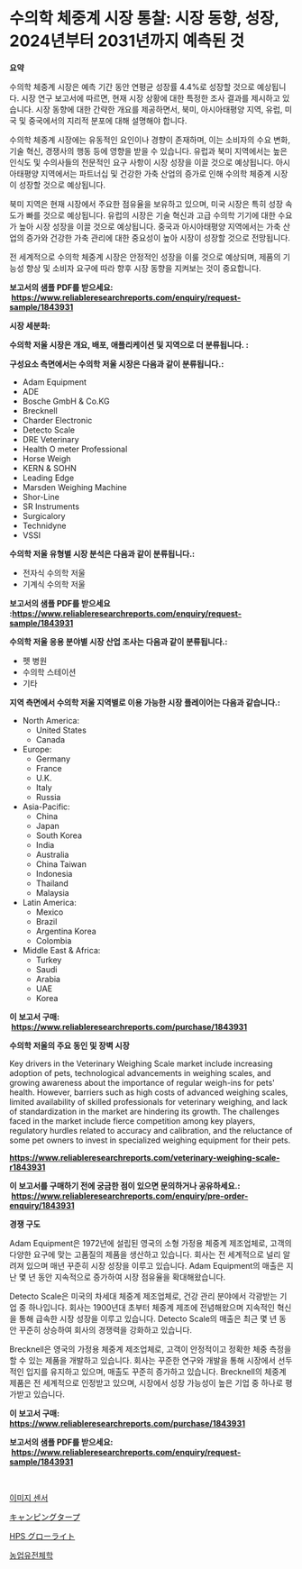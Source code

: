 <p><h1>수의학 체중계 시장 통찰: 시장 동향, 성장, 2024년부터 2031년까지 예측된 것</h1></p><p><strong>요약</strong></p>
<p><p>수의학 체중계 시장은 예측 기간 동안 연평균 성장률 4.4%로 성장할 것으로 예상됩니다. 시장 연구 보고서에 따르면, 현재 시장 상황에 대한 특정한 조사 결과를 제시하고 있습니다. 시장 동향에 대한 간략한 개요를 제공하면서, 북미, 아시아태평양 지역, 유럽, 미국 및 중국에서의 지리적 분포에 대해 설명해야 합니다.</p><p>수의학 체중계 시장에는 유동적인 요인이나 경향이 존재하며, 이는 소비자의 수요 변화, 기술 혁신, 경쟁사의 행동 등에 영향을 받을 수 있습니다. 유럽과 북미 지역에서는 높은 인식도 및 수의사들의 전문적인 요구 사항이 시장 성장을 이끌 것으로 예상됩니다. 아시아태평양 지역에서는 파트너십 및 건강한 가축 산업의 증가로 인해 수의학 체중계 시장이 성장할 것으로 예상됩니다.</p><p>북미 지역은 현재 시장에서 주요한 점유율을 보유하고 있으며, 미국 시장은 특히 성장 속도가 빠를 것으로 예상됩니다. 유럽의 시장은 기술 혁신과 고급 수의학 기기에 대한 수요가 높아 시장 성장을 이끌 것으로 예상됩니다. 중국과 아시아태평양 지역에서는 가축 산업의 증가와 건강한 가축 관리에 대한 중요성이 높아 시장이 성장할 것으로 전망됩니다. </p><p>전 세계적으로 수의학 체중계 시장은 안정적인 성장을 이룰 것으로 예상되며, 제품의 기능성 향상 및 소비자 요구에 따라 향후 시장 동향을 지켜보는 것이 중요합니다.</p></p>
<p><strong>보고서의 샘플 PDF를 받으세요: &nbsp;<a href="https://www.reliableresearchreports.com/enquiry/request-sample/1843931">https://www.reliableresearchreports.com/enquiry/request-sample/1843931</a></strong></p>
<p><strong>시장 세분화:</strong></p>
<p><strong> 수의학 저울 시장은 개요, 배포, 애플리케이션 및 지역으로 더 분류됩니다. :</strong></p>
<p><strong>구성요소 측면에서는 수의학 저울 시장은 다음과 같이 분류됩니다.:</strong></p>
<p><ul><li>Adam Equipment</li><li>ADE</li><li>Bosche GmbH & Co.KG</li><li>Brecknell</li><li>Charder Electronic</li><li>Detecto Scale</li><li>DRE Veterinary</li><li>Health O meter Professional</li><li>Horse Weigh</li><li>KERN & SOHN</li><li>Leading Edge</li><li>Marsden Weighing Machine</li><li>Shor-Line</li><li>SR Instruments</li><li>Surgicalory</li><li>Technidyne</li><li>VSSI</li></ul></p>
<p><strong> 수의학 저울 유형별 시장 분석은 다음과 같이 분류됩니다.:</strong></p>
<p><ul><li>전자식 수의학 저울</li><li>기계식 수의학 저울</li></ul></p>
<p><strong>보고서의 샘플 PDF를 받으세요 :<a href="https://www.reliableresearchreports.com/enquiry/request-sample/1843931">https://www.reliableresearchreports.com/enquiry/request-sample/1843931</a></strong></p>
<p><strong> 수의학 저울 응용 분야별 시장 산업 조사는 다음과 같이 분류됩니다.:</strong></p>
<p><ul><li>펫 병원</li><li>수의학 스테이션</li><li>기타</li></ul></p>
<p><strong>지역 측면에서 수의학 저울 지역별로 이용 가능한 시장 플레이어는 다음과 같습니다.:</strong></p>
<p><ul>
    <li>
        North America:
        <ul>
            <li>United States</li>
            <li>Canada</li>
        </ul>
    </li>
    <li>
        Europe:
        <ul>
            <li>Germany</li>
            <li>France</li>
            <li>U.K.</li>
            <li>Italy</li>
            <li>Russia</li>
        </ul>
    </li>
    <li>
        Asia-Pacific:
        <ul>
            <li>China</li>
            <li>Japan</li>
            <li>South Korea</li>
            <li>India</li>
            <li>Australia</li>
            <li>China Taiwan</li>
            <li>Indonesia</li>
            <li>Thailand</li>
            <li>Malaysia</li>
        </ul>
    </li>
    <li>
        Latin America:
        <ul>
            <li>Mexico</li>
            <li>Brazil</li>
            <li>Argentina Korea</li>
            <li>Colombia</li>
        </ul>
    </li>
    <li>
        Middle East & Africa:
        <ul>
            <li>Turkey</li>
            <li>Saudi</li>
            <li>Arabia</li>
            <li>UAE</li>
            <li>Korea</li>
        </ul>
    </li>
    </ul></p>
<p><strong>이 보고서 구매: &nbsp;<a href="https://www.reliableresearchreports.com/purchase/1843931">https://www.reliableresearchreports.com/purchase/1843931</a></strong></p>
<p><strong>수의학 저울의 주요 동인 및 장벽 시장</strong></p>
<p><p>Key drivers in the Veterinary Weighing Scale market include increasing adoption of pets, technological advancements in weighing scales, and growing awareness about the importance of regular weigh-ins for pets' health. However, barriers such as high costs of advanced weighing scales, limited availability of skilled professionals for veterinary weighing, and lack of standardization in the market are hindering its growth. The challenges faced in the market include fierce competition among key players, regulatory hurdles related to accuracy and calibration, and the reluctance of some pet owners to invest in specialized weighing equipment for their pets.</p></p>
<p><strong><a href="https://www.reliableresearchreports.com/veterinary-weighing-scale-r1843931">https://www.reliableresearchreports.com/veterinary-weighing-scale-r1843931</a></strong></p>
<p><strong>이 보고서를 구매하기 전에 궁금한 점이 있으면 문의하거나 공유하세요.: &nbsp;<a href="https://www.reliableresearchreports.com/enquiry/pre-order-enquiry/1843931">https://www.reliableresearchreports.com/enquiry/pre-order-enquiry/1843931</a></strong></p>
<p><strong>경쟁 구도</strong></p>
<p><p>Adam Equipment은 1972년에 설립된 영국의 소형 가정용 체중계 제조업체로, 고객의 다양한 요구에 맞는 고품질의 제품을 생산하고 있습니다. 회사는 전 세계적으로 널리 알려져 있으며 매년 꾸준히 시장 성장을 이루고 있습니다. Adam Equipment의 매출은 지난 몇 년 동안 지속적으로 증가하여 시장 점유율을 확대해왔습니다.</p><p>Detecto Scale은 미국의 차세대 체중계 제조업체로, 건강 관리 분야에서 각광받는 기업 중 하나입니다. 회사는 1900년대 초부터 체중계 제조에 전념해왔으며 지속적인 혁신을 통해 급속한 시장 성장을 이루고 있습니다. Detecto Scale의 매출은 최근 몇 년 동안 꾸준히 상승하여 회사의 경쟁력을 강화하고 있습니다.</p><p>Brecknell은 영국의 가정용 체중계 제조업체로, 고객이 안정적이고 정확한 체중 측정을 할 수 있는 제품을 개발하고 있습니다. 회사는 꾸준한 연구와 개발을 통해 시장에서 선두적인 입지를 유지하고 있으며, 매출도 꾸준히 증가하고 있습니다. Brecknell의 체중계 제품은 전 세계적으로 인정받고 있으며, 시장에서 성장 가능성이 높은 기업 중 하나로 평가받고 있습니다.</p></p>
<p><strong>이 보고서 구매: &nbsp; <a href="https://www.reliableresearchreports.com/purchase/1843931">https://www.reliableresearchreports.com/purchase/1843931</a></strong></p>
<p><strong>보고서의 샘플 PDF를 받으세요: &nbsp;<a href="https://www.reliableresearchreports.com/enquiry/request-sample/1843931">https://www.reliableresearchreports.com/enquiry/request-sample/1843931</a></strong><strong></strong></p>
<p>&nbsp;</p>
<p><p><a href="https://medium.com/@brianakoepp2023/%EC%9D%B4%EB%AF%B8%EC%A7%80-%EC%84%BC%EC%84%9C-%EC%8B%9C%EC%9E%A5-%EC%A0%84%EB%A7%9D-%EC%82%B0%EC%97%85-%ED%98%84%ED%99%A9-%EB%B0%8F-%EC%98%88%EC%B8%A1-2024%EB%85%84%EB%B6%80%ED%84%B0-2031%EB%85%84-60e93a6e3da3">이미지 센서</a></p><p><a href="https://medium.com/@boydsmitham37/%E3%82%AD%E3%83%A3%E3%83%B3%E3%83%97%E7%94%A8%E3%82%BF%E3%83%BC%E3%83%97%E5%B8%82%E5%A0%B4%E8%A6%8F%E6%A8%A1-%E5%B8%82%E5%A0%B4%E3%81%AE%E8%A6%8B%E9%80%9A%E3%81%97%E3%81%A8%E5%B8%82%E5%A0%B4%E4%BA%88%E6%B8%AC-2024%E5%B9%B4%E3%81%8B%E3%82%892031%E5%B9%B4%E3%81%BE%E3%81%A7-64b3da4470be">キャンピングタープ</a></p><p><a href="https://medium.com/@gordonilbrtck0879367/hps%E3%82%B0%E3%83%AD%E3%83%BC%E3%83%A9%E3%82%A4%E3%83%88%E5%B8%82%E5%A0%B4%E8%A6%8F%E6%A8%A1%E3%81%AF-%E3%82%B0%E3%83%AD%E3%83%BC%E3%83%90%E3%83%AB%E7%94%A3%E6%A5%AD%E3%81%AB%E3%81%8A%E3%81%91%E3%82%8B%E6%9C%80%E9%81%A9%E3%81%AA%E3%83%9E%E3%83%BC%E3%82%B1%E3%83%86%E3%82%A3%E3%83%B3%E3%82%B0%E3%83%81%E3%83%A3%E3%83%8D%E3%83%AB%E3%82%92%E6%98%8E%E3%82%89%E3%81%8B%E3%81%AB%E3%81%97%E3%81%BE%E3%81%99-a2ed72983e7a">HPS グローライト</a></p><p><a href="https://medium.com/@sweetums856856/2024%EB%85%84%EB%B6%80%ED%84%B0-2031%EB%85%84%EA%B9%8C%EC%A7%80%EC%9D%98-agrigenomics-%EC%8B%9C%EC%9E%A5-%EC%A0%90%EC%9C%A0%EC%9C%A8-%EB%B3%80%ED%99%94-%EB%B0%8F-%EC%8B%9C%EC%9E%A5-%EC%84%B1%EC%9E%A5-%EC%B6%94%EC%9D%B4-058f34d2f214">농업유전체학</a></p></p>